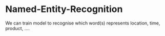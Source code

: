 # Named-Entity-Recognition
We can train model to recognise which word(s) represents location, time, product, ....
